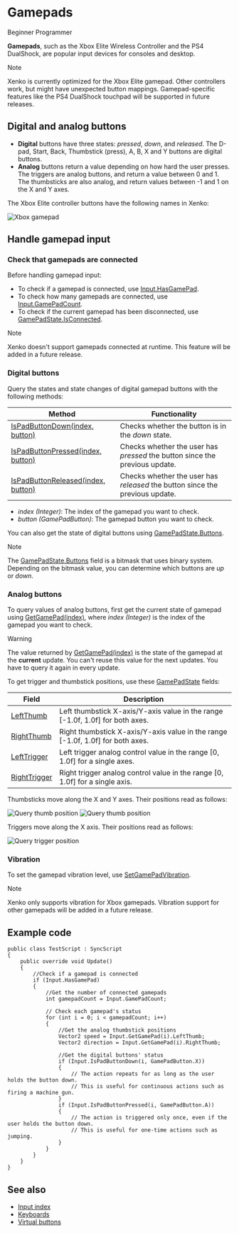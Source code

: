 # Gamepads

<span class="label label-doc-level">Beginner</span>
<span class="label label-doc-audience">Programmer</span>

**Gamepads**, such as the Xbox Elite Wireless Controller and the PS4 DualShock, are popular input devices for consoles and desktop.

> [!Note] 
> Xenko is currently optimized for the Xbox Elite gamepad. Other controllers work, but might have unexpected button mappings. Gamepad-specific features like the PS4 DualShock touchpad will be supported in future releases.

## Digital and analog buttons

* **Digital** buttons have three states: _pressed_, _down_, and _released_.
The D-pad, Start, Back, Thumbstick (press), A, B, X and Y buttons are digital buttons.
* **Analog** buttons return a value depending on how hard the user presses. The triggers are analog buttons, and return a value between 0 and 1. The thumbsticks are also analog, and return values between -1 and 1 on the X and Y axes. 

The Xbox Elite controller buttons have the following names in Xenko:

![Xbox gamepad](media/input-gamepad-standard-gamepad.png)

## Handle gamepad input

### Check that gamepads are connected

Before handling gamepad input:

* To check if a gamepad is connected, use [Input.HasGamePad](xref:SiliconStudio.Xenko.Input.InputManager.HasGamePad).
* To check how many gamepads are connected, use [Input.GamePadCount](xref:SiliconStudio.Xenko.Input.InputManager.GamePadCount).
* To check if the current gamepad has been disconnected, use [GamePadState.IsConnected](xref:SiliconStudio.Xenko.Input.GamePadState.IsConnected).

> [!Note] 
> Xenko doesn't support gamepads connected at runtime. This feature will be added in a future release.

### Digital buttons

Query the states and state changes of digital gamepad buttons with the following methods:

| Method | Functionality |
|----|----|
| [IsPadButtonDown(index, button)](xref:SiliconStudio.Xenko.Input.InputManager.IsPadButtonDown\(System.Int32,SiliconStudio.Xenko.Input.GamePadButton\)) | Checks whether the button is in the _down_ state. |
| [IsPadButtonPressed(index, button)](xref:SiliconStudio.Xenko.Input.InputManager.IsPadButtonPressed\(System.Int32,SiliconStudio.Xenko.Input.GamePadButton\)) | Checks whether the user has _pressed_ the button since the previous update. |
| [IsPadButtonReleased(index, button)](xref:SiliconStudio.Xenko.Input.InputManager.IsPadButtonReleased\(System.Int32,SiliconStudio.Xenko.Input.GamePadButton\)) | Checks whether the user has _released_ the button since the previous update. |

* _index (Integer)_: The index of the gamepad you want to check.
* _button (GamePadButton)_: The gamepad button you want to check.

You can also get the state of digital buttons using [GamePadState.Buttons](xref:SiliconStudio.Xenko.Input.GamePadState.Buttons).

> [!Note] 
> The [GamePadState.Buttons](xref:SiliconStudio.Xenko.Input.GamePadState.Buttons) field is a bitmask that uses binary system. Depending on the bitmask value, you can determine which buttons are _up_ or _down_.

### Analog buttons

To query values of analog buttons, first get the current state of gamepad using 
[GetGamePad(index)](xref:SiliconStudio.Xenko.Input.InputManager.GetGamePad\(System.Int32\)), where _index (Integer)_ is the index of the gamepad you want to check.

> [!WARNING]
> The value returned by [GetGamePad(index)](xref:SiliconStudio.Xenko.Input.InputManager.GetGamePad\(System.Int32\)) is the state of the gamepad at the **current** update. You can't reuse this value for the next updates. You have to query it again in every update.

To get trigger and thumbstick positions, use these 
[GamePadState](xref:SiliconStudio.Xenko.Input.GamePadState) fields:

| Field | Description |
|----|----|
| [LeftThumb](xref:SiliconStudio.Xenko.Input.GamePadState.LeftThumb) | Left thumbstick X-axis/Y-axis value in the range [-1.0f, 1.0f] for both axes. |
| [RightThumb](xref:SiliconStudio.Xenko.Input.GamePadState.RightThumb) | Right thumbstick X-axis/Y-axis value in the range [-1.0f, 1.0f] for both axes. |
| [LeftTrigger](xref:SiliconStudio.Xenko.Input.GamePadState.LeftTrigger) | Left trigger analog control value in the range [0, 1.0f] for a single axes. |
| [RightTrigger](xref:SiliconStudio.Xenko.Input.GamePadState.RightTrigger) | Right trigger analog control value in the range [0, 1.0f] for a single axis. |

Thumbsticks move along the X and Y axes. Their positions read as follows:

![Query thumb position](media/index-gamepad-stick-position-1.png)
![Query thumb position](media/index-gamepad-stick-position-2.png)

Triggers move along the X axis. Their positions read as follows:

![Query trigger position](media/index-gamepad-trigger-position.png)

### Vibration

To set the gamepad vibration level, use 
[SetGamePadVibration](xref:SiliconStudio.Xenko.Input.InputManager.SetGamePadVibration\(System.Int32,System.Single,System.Single\)).

> [!Note] 
> Xenko only supports vibration for Xbox gamepads. Vibration support for other gamepads will be added in a future release.

## Example code

```
public class TestScript : SyncScript
{
	public override void Update()
	{   
		//Check if a gamepad is connected
		if (Input.HasGamePad)
		{
			//Get the number of connected gamepads
			int gamepadCount = Input.GamePadCount;
			
			// Check each gamepad's status
			for (int i = 0; i < gamepadCount; i++)
			{
				//Get the analog thumbstick positions
				Vector2 speed = Input.GetGamePad(i).LeftThumb;
				Vector2 direction = Input.GetGamePad(i).RightThumb;

				//Get the digital buttons' status
				if (Input.IsPadButtonDown(i, GamePadButton.X))
				{
					// The action repeats for as long as the user holds the button down.
					// This is useful for continuous actions such as firing a machine gun.
				}
				if (Input.IsPadButtonPressed(i, GamePadButton.A))
				{
					// The action is triggered only once, even if the user holds the button down.
					// This is useful for one-time actions such as jumping.
				}
			}
		}
	}
}
```
## See also
* [Input index](index.md)
* [Keyboards](keyboards.md)
* [Virtual buttons](virtual-buttons.md)